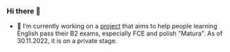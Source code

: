 ### Hi there 👋

- 🔭 I’m currently working on a [project](https://github.com/mrkowalski/easyenglish) that aims to help people learning English pass their B2 exams, especially FCE and polish "Matura". As of 30.11.2022, it is on a private stage.

<!--
- 🌱 I’m currently learning ...
- 👯 I’m looking to collaborate on ...
- 🤔 I’m looking for help with ...
- 💬 Ask me about ...
- 📫 How to reach me: ...
- 😄 Pronouns: ...
- ⚡ Fun fact: ...
-->
